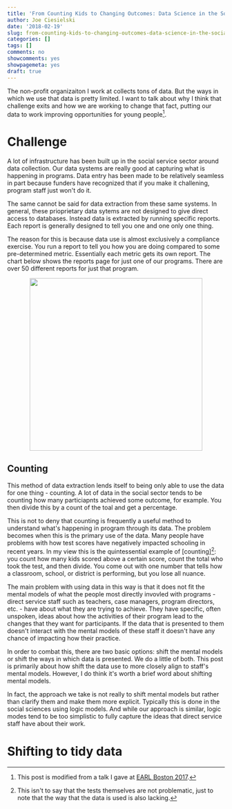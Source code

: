 ```yaml
---
title: 'From Counting Kids to Changing Outcomes: Data Science in the Social Sector'
author: Joe Ciesielski
date: '2018-02-19'
slug: from-counting-kids-to-changing-outcomes-data-science-in-the-social-sector
categories: []
tags: []
comments: no
showcomments: yes
showpagemeta: yes
draft: true
---
```


The non-profit organizaiton I work at collects tons of data. But the ways in which we use that data is pretty limited. I want to talk about why I think that challenge exits and how we are working to change that fact, putting our data to work improving opportunities for young people[^1]. 

# Challenge

A lot of infrastructure has been built up in the social service sector around data collection. Our data systems are really good at capturing what is happening in programs. Data entry has been made to be relatively seamless in part because funders have recognized that if you make it challening, program staff just won't do it.

The same cannot be said for data extraction from these same systems. In general, these prioprietary data sytems are not designed to give direct access to databases. Instead data is extracted by running specific reports. Each report is generally designed to tell you one and one only one thing. 

The reason for this is because data use is almost exclusively a compliance exercise. You run a report to tell you how you are doing compared to some pre-determined metric. Essentially each metric gets its own report. The chart below shows the reports page for just one of our programs. There are over 50 different reports for just that program. 

<center><img src = "/img/2018-02-19_data_sci_social/eto.png" width=400 height=400 align="middle"></center>

## Counting

This method of data extraction lends itself to being only able to use the data for one thing - counting. A lot of data in the social sector tends to be counting how many particiapnts achieved some outcome, for example. You then divide this by a count of the toal and get a percentage.  

This is not to deny that counting is frequently a useful method to understand what's happening in program through its data. The problem becomes when this is the primary use of the data. Many people have problems with how test scores have negatively impacted schooling in recent years. In my view this is the quintessential example of [counting][^2]: you count how many kids scored above a certain score, count the total who took the test, and then divide. You come out with one number that tells how a classroom, school, or district is performing, but you lose all nuance. 

The main problem with using data in this way is that it does not fit the mental models of what the people most directly invovled with programs - direct service staff such as teachers, case managers, program directors, etc. - have about what they are trying to achieve. They have specific, often unspoken, ideas about how the activities of their program lead to the changes that they want for participants. If the data that is presented to them doesn't interact with the mental models of these staff it doesn't have any chance of impacting how their practice. 

In order to combat this, there are two basic options: shift the mental models or shift the ways in which data is presented. We do a little of both. This post is primarily about how shift the data use to more closely align to staff's mental models. However, I do think it's worth a brief word about shifting mental models. 

In fact, the approach we take is not really to shift mental models but rather than clarify them and make them more explicit. Typically this is done in the social sciences using logic models. And while our approach is similar, logic modes tend to be too simplistic to fully capture the ideas that direct service staff have about their work. 

# Shifting to tidy data






[^1]: This post is modified from a talk I gave at [EARL Boston 2017](https://earlconf.com/). 

[^2]: This isn't to say that the tests themselves are not problematic, just to note that the way that the data is used is also lacking. 

